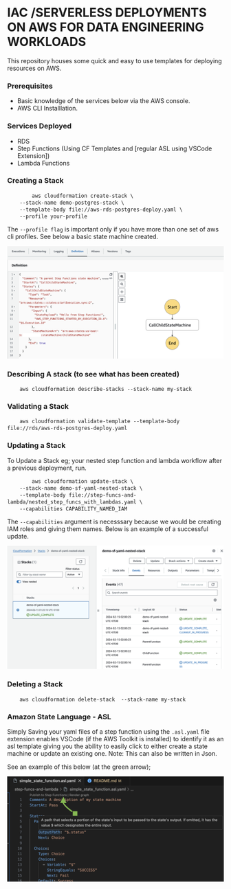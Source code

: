 # IAC /SERVERLESS DEPLOYMENTS ON AWS FOR DATA ENGINEERING WORKLOADS

This repository houses some quick and easy to use templates for deploying resources on AWS.

### Prerequisites

- Basic knowledge of the services below via the AWS console.
- AWS CLI Installlation.


### Services Deployed

- RDS
- Step Functions (Using CF Templates and [regular ASL using VSCode Extension])
- Lambda Functions

### Creating a Stack

            aws cloudformation create-stack \
        --stack-name demo-postgres-stack \
        --template-body file://aws-rds-postgres-deploy.yaml \
        --profile your-profile

The `--profile flag` is important only if you have more than one set of aws cli profiles.
See below a basic state machine created.

![Nested Function Calling Another](img/nested_step_function.png)


### Describing A stack (to see what has been created)

        aws cloudformation describe-stacks --stack-name my-stack

### Validating  a Stack

        aws cloudformation validate-template --template-body file://rds/aws-rds-postgres-deploy.yaml

### Updating a Stack

To Update a Stack eg; your nested step function and lambda workflow after a previous deployment, run.

            aws cloudformation update-stack \
        --stack-name demo-sf-yaml-nested-stack \
        --template-body file://step-funcs-and-lambda/nested_step_funcs_with_lambdas.yaml \
        --capabilities CAPABILITY_NAMED_IAM

The `--capabilities` argument is necesssary because we would be creating IAM roles and giving them names.
Below is an example of a successful update.

![Image Showing Sucessful StackFormation deployment](img/cloudformation_stack_success.png)


### Deleting a Stack

        aws cloudformation delete-stack  --stack-name my-stack


### Amazon State Language - ASL 
Simply Saving your yaml files of a step function using the `.asl.yaml` file extension enables VSCode (if the AWS Toolkit is installed) to identify it as an asl template giving you the ability to easily click to either create a state machine or update an existing one.
Note: This can also be written in Json.

See an example of this below (at the green arrow);

![Image of ASL VIEW](img/asl_vscode_view.png)